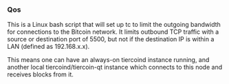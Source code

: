### Qos ###

This is a Linux bash script that will set up tc to limit the outgoing bandwidth for connections to the Bitcoin network. It limits outbound TCP traffic with a source or destination port of 5500, but not if the destination IP is within a LAN (defined as 192.168.x.x).

This means one can have an always-on tiercoind instance running, and another local tiercoind/tiercoin-qt instance which connects to this node and receives blocks from it.

